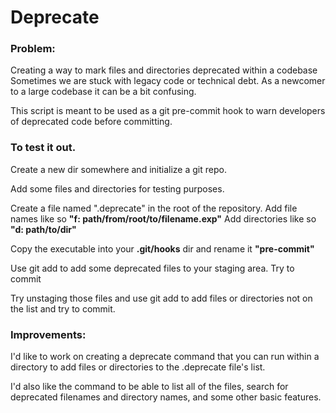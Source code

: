 # Deprecate

### Problem:
Creating a way to mark files and directories deprecated within a codebase
Sometimes we are stuck with legacy code or technical debt. As a newcomer to a large codebase it can be a bit confusing.

This script is meant to be used as a git pre-commit hook to warn developers of deprecated code before committing.

### To test it out.

Create a new dir somewhere and initialize a git repo.

Add some files and directories for testing purposes.

Create a file named ".deprecate" in the root of the repository.
Add file names like so **"f: path/from/root/to/filename.exp"**
Add directories like so **"d: path/to/dir"**

Copy the executable into your **.git/hooks** dir and rename it **"pre-commit"**

Use git add to add some deprecated files to your staging area.
Try to commit

Try unstaging those files and use git add to add files or directories not on the list and try to commit.

### Improvements: 
I'd like to work on creating a deprecate command that you can run within a directory to add files or directories to the .deprecate file's list.

I'd also like the command to be able to list all of the files, search for deprecated filenames and directory names, and some other basic features.
